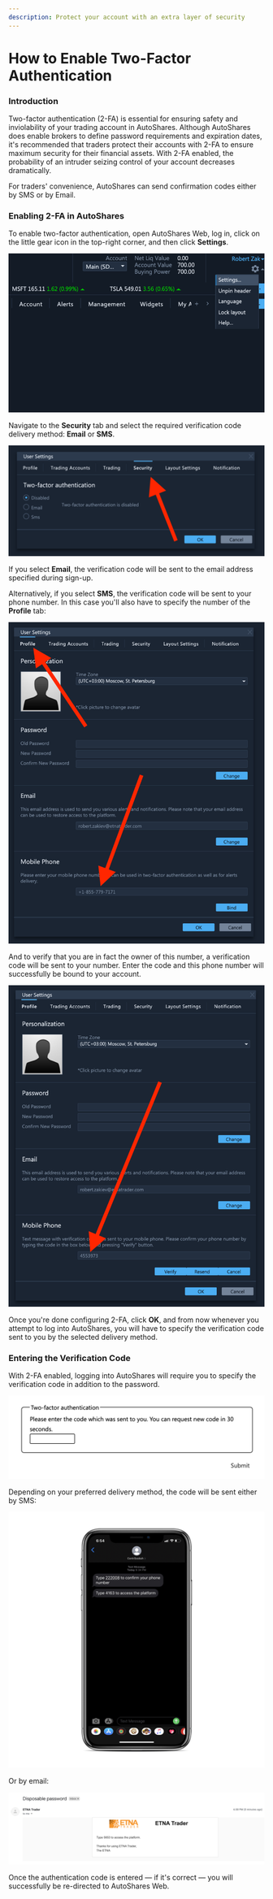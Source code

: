 ```yaml
---
description: Protect your account with an extra layer of security
---
```


# How to Enable Two-Factor Authentication

### Introduction

Two-factor authentication \(2-FA\) is essential for ensuring safety and inviolability of your trading account in AutoShares. Although AutoShares does enable brokers to define password requirements and expiration dates, it's recommended that traders protect their accounts with 2-FA to ensure maximum security for their financial assets. With 2-FA enabled, the probability of an intruder seizing control of your account decreases dramatically. 

For traders' convenience, AutoShares can send confirmation codes either by SMS or by Email.

### Enabling 2-FA in AutoShares

To enable two-factor authentication, open AutoShares Web, log in, click on the little gear icon in the top-right corner, and then click **Settings**.

![](../../../../.gitbook/assets/screenshot-2020-04-08-at-20.09.51.png)

Navigate to the **Security** tab and select the required verification code delivery method: **Email** or **SMS**.

![](../../../../.gitbook/assets/screenshot-2020-04-08-at-20.11.24.png)

If you select **Email**, the verification code will be sent to the email address specified during sign-up. 

Alternatively, if you select **SMS**, the verification code will be sent to your phone number. In this case you'll also have to specify the number of the **Profile** tab:

![](../../../../.gitbook/assets/screenshot-2020-04-08-at-20.12.54.png)

And to verify that you are in fact the owner of this number, a verification code will be sent to your number. Enter the code and this phone number will successfully be bound to your account.

![](../../../../.gitbook/assets/screenshot-2020-04-08-at-20.14.16.png)

Once you're done configuring 2-FA, click **OK**, and from now whenever you attempt to log into AutoShares, you will have to specify the verification code sent to you by the selected delivery method.

### Entering the Verification Code

With 2-FA enabled, logging into AutoShares will require you to specify the verification code in addition to the password.

![](../../../../.gitbook/assets/screenshot-2020-04-08-at-20.19.14.png)

Depending on your preferred delivery method, the code will be sent either by SMS:

![](../../../../.gitbook/assets/img_0f34381301ed-1_iphonexspacegrey_portrait.png)

Or by email:

![](../../../../.gitbook/assets/screenshot-2019-11-05-at-18.58.31.png)

Once the authentication code is entered — if it's correct — you will successfully be re-directed to AutoShares Web.

